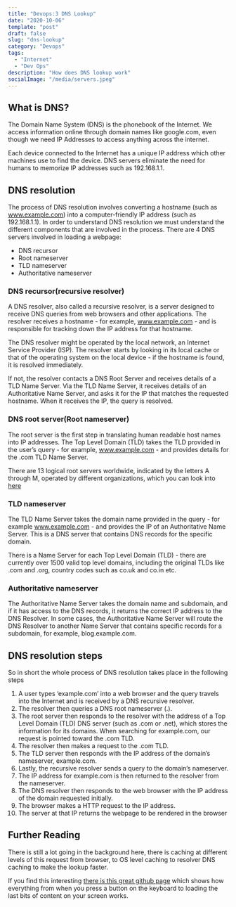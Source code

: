 ```yaml
---
title: "Devops:3 DNS Lookup"
date: "2020-10-06"
template: "post"
draft: false
slug: "dns-lookup"
category: "Devops"
tags:
  - "Internet"
  - "Dev Ops"
description: "How does DNS lookup work"
socialImage: "/media/servers.jpeg"
---
```


## What is DNS?
The Domain Name System (DNS) is the phonebook of the Internet. We access information online through domain names like google.com, even though we need IP Addresses to access anything across the internet.

Each device connected to the Internet has a unique IP address which other machines use to find the device. DNS servers eliminate the need for humans to memorize IP addresses such as 192.168.1.1.

## DNS resolution
The process of DNS resolution involves converting a hostname (such as www.example.com) into a computer-friendly IP address (such as 192.168.1.1).
In order to understand DNS resolution we must understand the different components that are involved in the process.
There are 4 DNS servers involved in loading a webpage:
- DNS recursor 
- Root nameserver
- TLD nameserver
- Authoritative nameserver

### DNS recursor(recursive resolver)
A DNS resolver, also called a recursive resolver, is a server designed to receive DNS queries from web browsers and other applications. The resolver receives a hostname - for example, www.example.com - and is responsible for tracking down the IP address for that hostname.

The DNS resolver might be operated by the local network, an Internet Service Provider (ISP). The resolver starts by looking in its local cache or that of the operating system on the local device - if the hostname is found, it is resolved immediately.

If not, the resolver contacts a DNS Root Server and receives details of a TLD Name Server. Via the TLD Name Server, it receives details of an Authoritative Name Server, and asks it for the IP that matches the requested hostname. When it receives the IP, the query is resolved.

### DNS root server(Root nameserver)
The root server is the first step in translating human readable host names into IP addresses. The Top Level Domain (TLD) takes the TLD provided in the user’s query - for example, www.example.com - and provides details for the .com TLD Name Server.

There are 13 logical root servers worldwide, indicated by the letters A through M, operated by different organizations, which you can look into [here](https://www.iana.org/domains/root/servers)

### TLD nameserver
The TLD Name Server takes the domain name provided in the query - for example www.example.com - and provides the IP of an Authoritative Name Server. This is a DNS server that contains DNS records for the specific domain.

There is a Name Server for each Top Level Domain (TLD) - there are currently over 1500 valid top level domains, including the original TLDs like .com and .org, country codes such as co.uk and co.in etc.

### Authoritative nameserver
The Authoritative Name Server takes the domain name and subdomain, and if it has access to the DNS records, it returns the correct IP address to the DNS Resolver.
In some cases, the Authoritative Name Server will route the DNS Resolver to another Name Server that contains specific records for a subdomain, for example, blog.example.com.

## DNS resolution steps

So in short the whole process of DNS resolution takes place in the following steps
1. A user types ‘example.com’ into a web browser and the query travels into the Internet and is received by a DNS recursive resolver.
2. The resolver then queries a DNS root nameserver (.).
3. The root server then responds to the resolver with the address of a Top Level Domain (TLD) DNS server (such as .com or .net), which stores the information for its domains. When searching for example.com, our request is pointed toward the .com TLD.
4. The resolver then makes a request to the .com TLD.
5. The TLD server then responds with the IP address of the domain’s nameserver, example.com.
6. Lastly, the recursive resolver sends a query to the domain’s nameserver.
7. The IP address for example.com is then returned to the resolver from the nameserver.
8. The DNS resolver then responds to the web browser with the IP address of the domain requested initially.
9. The browser makes a HTTP request to the IP address.
10. The server at that IP returns the webpage to be rendered in the browser

## Further Reading 

There is still a lot going in the background here, there is caching at different levels of this request from browser, to OS level caching to resolver DNS caching to make the lookup faster. 

If you find this interesting [there is this great github page](https://github.com/alex/what-happens-when#the-g-key-is-pressed) which shows how everything from when you press a button on the keyboard to loading the last bits of content on your screen works.
